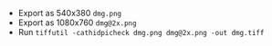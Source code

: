 - Export as 540x380 `dmg.png`
- Export as 1080x760 `dmg@2x.png`
- Run `tiffutil -cathidpicheck dmg.png dmg@2x.png -out dmg.tiff`